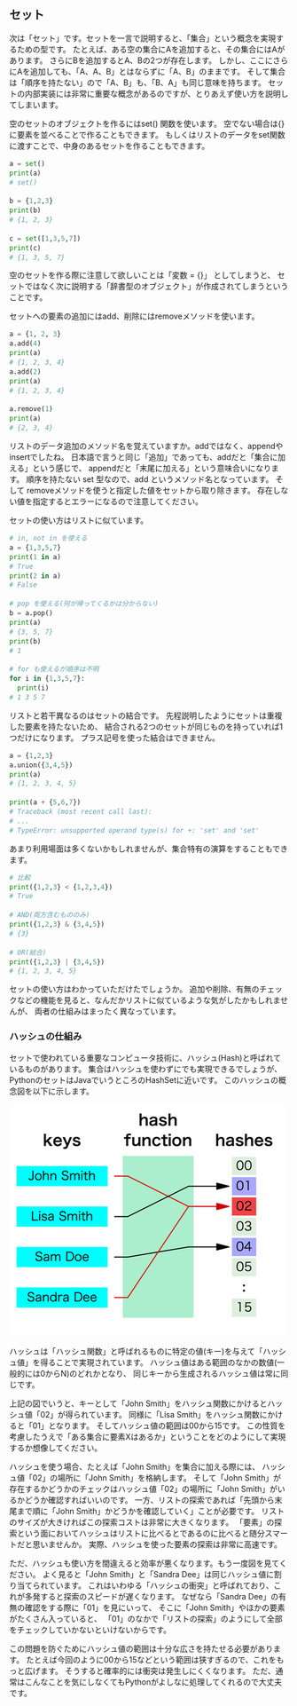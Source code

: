 ## セット

次は「セット」です。セットを一言で説明すると、「集合」という概念を実現するための型です。
たとえば、ある空の集合にAを追加すると、その集合にはAがあります。
さらにBを追加するとA、Bの2つが存在します。
しかし、ここにさらにAを追加しても、「A、A、B」とはならずに「A、B」のままです。
そして集合は「順序を持たない」ので「A、B」も、「B、A」も同じ意味を持ちます。
セットの内部実装には非常に重要な概念があるのですが、とりあえず使い方を説明してしまいます。

空のセットのオブジェクトを作るにはset() 関数を使います。
空でない場合は{}に要素を並べることで作ることもできます。
  もしくはリストのデータをset関数に渡すことで、中身のあるセットを作ることもできます。

```python
a = set()
print(a)
# set()

b = {1,2,3}
print(b)
# {1, 2, 3}

c = set([1,3,5,7])
print(c)
# {1, 3, 5, 7}
```

空のセットを作る際に注意して欲しいことは「変数 = {}」 としてしまうと、
  セットではなく次に説明する「辞書型のオブジェクト」が作成されてしまうということです。

セットへの要素の追加にはadd、削除にはremoveメソッドを使います。

```python
a = {1, 2, 3}
a.add(4)
print(a)
# {1, 2, 3, 4}
a.add(2)
print(a)
# {1, 2, 3, 4}

a.remove(1)
print(a)
# {2, 3, 4}
```

リストのデータ追加のメソッド名を覚えていますか。addではなく、appendや insertでしたね。
日本語で言うと同じ「追加」であっても、addだと「集合に加える」という感じで、
appendだと「末尾に加える」という意味合いになります。
順序を持たない set 型なので、add というメソッド名となっています。
そして removeメソッドを使うと指定した値をセットから取り除きます。
存在しない値を指定するとエラーになるので注意してください。

セットの使い方はリストに似ています。

```python
# in, not in を使える
a = {1,3,5,7}
print(1 in a)
# True
print(2 in a)
# False

# pop を使える(何が帰ってくるかは分からない)
b = a.pop()
print(a)
# {3, 5, 7}
print(b)
# 1

# for も使えるが順序は不明
for i in {1,3,5,7}:
  print(i)
# 1 3 5 7
```

リストと若干異なるのはセットの結合です。
先程説明したようにセットは重複した要素を持たないため、
結合される2つのセットが同じものを持っていれば1つだけになります。
プラス記号を使った結合はできません。

```python
a = {1,2,3}
a.union({3,4,5})
print(a)
# {1, 2, 3, 4, 5}

print(a + {5,6,7})
# Traceback (most recent call last):
# ...
# TypeError: unsupported operand type(s) for +: 'set' and 'set'
```

あまり利用場面は多くないかもしれませんが、集合特有の演算をすることもできます。

```python
# 比較
print({1,2,3} < {1,2,3,4})
# True

# AND(両方含むもののみ)
print({1,2,3} & {3,4,5})
# {3}

# OR(結合)
print({1,2,3} | {3,4,5})
# {1, 2, 3, 4, 5}
```

セットの使い方はわかっていただけたでしょうか。
追加や削除、有無のチェックなどの機能を見ると、なんだかリストに似ているような気がしたかもしれませんが、
両者の仕組みはまったく異なっています。

### ハッシュの仕組み

セットで使われている重要なコンピュータ技術に、ハッシュ(Hash)と呼ばれているものがあります。
集合はハッシュを使わずにでも実現できるでしょうが、
PythonのセットはJavaでいうところのHashSetに近いです。
このハッシュの概念図を以下に示します。

![image](./0075_image/01.jpg)

ハッシュは「ハッシュ関数」と呼ばれるものに特定の値(キー)を与えて「ハッシュ値」を得ることで実現されています。
ハッシュ値はある範囲のなかの数値(一般的には0からN)のどれかとなり、
同じキーから生成されるハッシュ値は常に同じです。

上記の図でいうと、キーとして「John Smith」をハッシュ関数にかけるとハッシュ値「02」が得られています。
同様に「Lisa Smith」をハッシュ関数にかけると「01」となります。
そしてハッシュ値の範囲は00から15です。
この性質を考慮したうえで「ある集合に要素Xはあるか」ということをどのようにして実現するか想像してください。

ハッシュを使う場合、たとえば「John Smith」を集合に加える際には、
ハッシュ値「02」の場所に「John Smith」を格納します。
そして「John Smith」が存在するかどうかのチェックはハッシュ値「02」の場所に「John Smith」がいるかどうか確認すればいいのです。
一方、リストの探索であれば「先頭から末尾まで順に「John Smith」かどうかを確認していく」ことが必要です。
リストのサイズが大きければこの探索コストは非常に大きくなります。
「要素」の探索という面においてハッシュはリストに比べるとであるのに比べると随分スマートだと思いませんか。
実際、ハッシュを使った要素の探索は非常に高速です。

ただ、ハッシュも使い方を間違えると効率が悪くなります。もう一度図を見てください。
よく見ると「John Smith」と「Sandra Dee」は同じハッシュ値に割り当てられています。
これはいわゆる「ハッシュの衝突」と呼ばれており、これが多発すると探索のスピードが遅くなります。
なぜなら「Sandra Dee」の有無の確認をする際に「01」を見にいって、
そこに「John Smith」やほかの要素がたくさん入っていると、
「01」のなかで「リストの探索」のようにして全部をチェックしていかないといけないからです。

この問題を防ぐためにハッシュ値の範囲は十分な広さを持たせる必要があります。
たとえば今回のように00から15などという範囲は狭すぎるので、これをもっと広げます。
そうすると確率的には衝突は発生しにくくなります。
ただ、通常はこんなことを気にしなくてもPythonがよしなに処理してくれるので大丈夫です。
